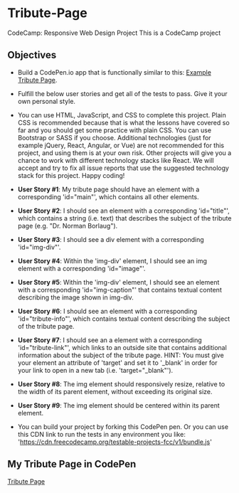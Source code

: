 # Tribute-Page
CodeCamp: Responsive Web Design Project
This is a CodeCamp project

## Objectives
- Build a CodePen.io app that is functionally similar to this: [Example Tribute Page](https://codepen.io/freeCodeCamp/full/zNqgVx).

- Fulfill the below user stories and get all of the tests to pass. Give it your own personal style.

- You can use HTML, JavaScript, and CSS to complete this project. Plain CSS is recommended because that is what the lessons have covered so far and you should get some practice with plain CSS. You can use Bootstrap or SASS if you choose. Additional technologies (just for example jQuery, React, Angular, or Vue) are not recommended for this project, and using them is at your own risk. Other projects will give you a chance to work with different technology stacks like React. We will accept and try to fix all issue reports that use the suggested technology stack for this project. Happy coding!

- **User Story #1**: My tribute page should have an element with a corresponding 'id="main"', which contains all other elements.

- **User Story #2**: I should see an element with a corresponding 'id="title"', which contains a string (i.e. text) that describes the subject of the tribute page (e.g. "Dr. Norman Borlaug").

- **User Story #3**: I should see a div element with a corresponding 'id="img-div"'.

- **User Story #4**: Within the 'img-div' element, I should see an img element with a corresponding 'id="image"'.

- **User Story #5**: Within the 'img-div' element, I should see an element with a corresponding 'id="img-caption"' that contains textual content describing the image shown in img-div.

- **User Story #6**: I should see an element with a corresponding 'id="tribute-info"', which contains textual content describing the subject of the tribute page.

- **User Story #7**: I should see an a element with a corresponding 'id="tribute-link"', which links to an outside site that contains additional information about the subject of the tribute page. HINT: You must give your element an attribute of 'target' and set it to '_blank' in order for your link to open in a new tab (i.e. 'target="_blank"').

- **User Story #8**: The img element should responsively resize, relative to the width of its parent element, without exceeding its original size.

- **User Story #9**: The img element should be centered within its parent element.

- You can build your project by forking this CodePen pen. Or you can use this CDN link to run the tests in any environment you like: 'https://cdn.freecodecamp.org/testable-projects-fcc/v1/bundle.js'

## My Tribute Page in CodePen
[Tribute Page](https://codepen.io/develop1101/pen/qJadqm)
